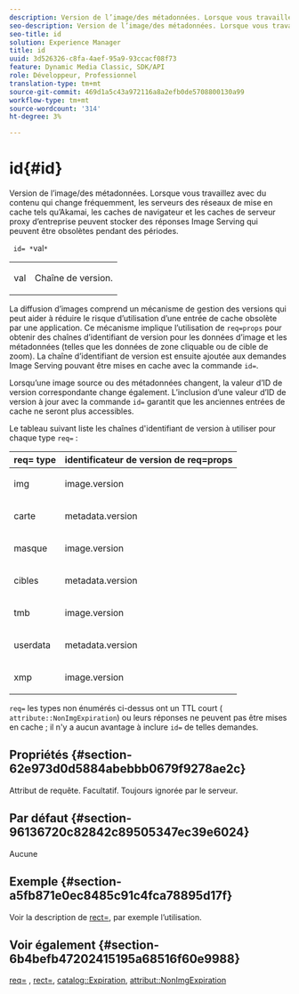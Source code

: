 ```yaml
---
description: Version de l’image/des métadonnées. Lorsque vous travaillez avec du contenu qui change fréquemment, les serveurs des réseaux de mise en cache tels qu’Akamai, les caches de navigateur et les caches de serveur proxy d’entreprise peuvent stocker des réponses Image Serving qui peuvent être obsolètes pendant des périodes.
seo-description: Version de l’image/des métadonnées. Lorsque vous travaillez avec du contenu qui change fréquemment, les serveurs des réseaux de mise en cache tels qu’Akamai, les caches de navigateur et les caches de serveur proxy d’entreprise peuvent stocker des réponses Image Serving qui peuvent être obsolètes pendant des périodes.
seo-title: id
solution: Experience Manager
title: id
uuid: 3d526326-c8fa-4aef-95a9-93ccacf08f73
feature: Dynamic Media Classic, SDK/API
role: Développeur, Professionnel
translation-type: tm+mt
source-git-commit: 469d1a5c43a972116a8a2efb0de5708800130a99
workflow-type: tm+mt
source-wordcount: '314'
ht-degree: 3%

---
```



# id{#id}

Version de l’image/des métadonnées. Lorsque vous travaillez avec du contenu qui change fréquemment, les serveurs des réseaux de mise en cache tels qu’Akamai, les caches de navigateur et les caches de serveur proxy d’entreprise peuvent stocker des réponses Image Serving qui peuvent être obsolètes pendant des périodes.

` id= *`val`*`

<table id="simpletable_3A6EBDA15B004636804E1ACEF952479A"> 
 <tr class="strow"> 
  <td class="stentry"> <p> <span class="codeph"> <span class="varname"> val  </span> </span> </p> </td> 
  <td class="stentry"> <p>Chaîne de version. </p> </td> 
 </tr> 
</table>

La diffusion d’images comprend un mécanisme de gestion des versions qui peut aider à réduire le risque d’utilisation d’une entrée de cache obsolète par une application. Ce mécanisme implique l’utilisation de `req=props` pour obtenir des chaînes d’identifiant de version pour les données d’image et les métadonnées (telles que les données de zone cliquable ou de cible de zoom). La chaîne d’identifiant de version est ensuite ajoutée aux demandes Image Serving pouvant être mises en cache avec la commande `id=`.

Lorsqu’une image source ou des métadonnées changent, la valeur d’ID de version correspondante change également. L’inclusion d’une valeur d’ID de version à jour avec la commande `id=` garantit que les anciennes entrées de cache ne seront plus accessibles.

Le tableau suivant liste les chaînes d&#39;identifiant de version à utiliser pour chaque type `req=` :

<table id="table_AE39BEBE18864880BBBF1C4F16785E2D"> 
 <thead> 
  <tr> 
   <th class="entry"> <b> req= type</b> </th> 
   <th class="entry"> <b> identificateur de version de req=props</b> </th> 
  </tr> 
 </thead>
 <tbody> 
  <tr> 
   <td> <p> img </p> </td> 
   <td> <p> image.version </p> </td> 
  </tr> 
  <tr> 
   <td> <p> carte </p> </td> 
   <td> <p> metadata.version </p> </td> 
  </tr> 
  <tr> 
   <td> <p> masque </p> </td> 
   <td> <p> image.version </p> </td> 
  </tr> 
  <tr> 
   <td> <p> cibles </p> </td> 
   <td> <p> metadata.version </p> </td> 
  </tr> 
  <tr> 
   <td> <p> tmb </p> </td> 
   <td> <p> image.version </p> </td> 
  </tr> 
  <tr> 
   <td> <p> userdata </p> </td> 
   <td> <p> metadata.version </p> </td> 
  </tr> 
  <tr> 
   <td> <p> xmp </p> </td> 
   <td> <p> image.version </p> </td> 
  </tr> 
 </tbody> 
</table>

`req=` les types non énumérés ci-dessus ont un TTL court (  `attribute::NonImgExpiration`) ou leurs réponses ne peuvent pas être mises en cache ; il n&#39;y a aucun avantage à inclure  `id=` de telles demandes.

## Propriétés {#section-62e973d0d5884abebbb0679f9278ae2c}

Attribut de requête. Facultatif. Toujours ignorée par le serveur.

## Par défaut {#section-96136720c82842c89505347ec39e6024}

Aucune

## Exemple {#section-a5fb871e0ec8485c91c4fca78895d17f}

Voir la description de [rect=](../../../../../is-api/http-ref/image-serving-api-ref/c-http-protocol-reference/c-command-reference/r-rect.md#reference-520b90d30b4c4b4692a723e4df6adaf3), par exemple l’utilisation.

## Voir également {#section-6b4befb47202415195a68516f60e9988}

[req=](../../../../../is-api/http-ref/image-serving-api-ref/c-http-protocol-reference/c-command-reference/r-req/r-req.md#reference-907cdb4a97034db7ad94695f25552e76) ,  [rect=](../../../../../is-api/http-ref/image-serving-api-ref/c-http-protocol-reference/c-command-reference/r-rect.md#reference-520b90d30b4c4b4692a723e4df6adaf3),  [catalog::Expiration](../../../../../is-api/image-catalog/image-serving-api-ref/c-image-catalog-reference/c-image-svg-data-reference/c-image-data-reference/r-expiration-cat.md#reference-a7afd668ecbb4d2da65d86259aa6a28a),  [attribut::NonImgExpiration](../../../../../is-api/image-catalog/image-serving-api-ref/c-image-catalog-reference/c-attributes-reference/r-nonimgexpiration.md#reference-a8066cd0d24b4ea98100ade4821f1f9d)
